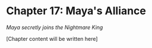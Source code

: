 # Chapter 17: Maya's Alliance

*Maya secretly joins the Nightmare King*

[Chapter content will be written here]